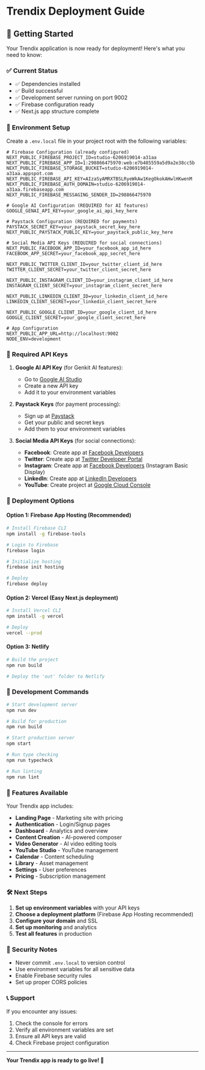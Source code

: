 # Trendix Deployment Guide

## 🚀 Getting Started

Your Trendix application is now ready for deployment! Here's what you need to know:

### ✅ Current Status
- ✅ Dependencies installed
- ✅ Build successful
- ✅ Development server running on port 9002
- ✅ Firebase configuration ready
- ✅ Next.js app structure complete

### 🔧 Environment Setup

Create a `.env.local` file in your project root with the following variables:

```env
# Firebase Configuration (already configured)
NEXT_PUBLIC_FIREBASE_PROJECT_ID=studio-6206919014-a31aa
NEXT_PUBLIC_FIREBASE_APP_ID=1:298866475970:web:e7b485559a5d9a2e38cc5b
NEXT_PUBLIC_FIREBASE_STORAGE_BUCKET=studio-6206919014-a31aa.appspot.com
NEXT_PUBLIC_FIREBASE_API_KEY=AIzaSyAMRXTBSLRyeWkAw1KegOkokAHwlHKwenM
NEXT_PUBLIC_FIREBASE_AUTH_DOMAIN=studio-6206919014-a31aa.firebaseapp.com
NEXT_PUBLIC_FIREBASE_MESSAGING_SENDER_ID=298866475970

# Google AI Configuration (REQUIRED for AI features)
GOOGLE_GENAI_API_KEY=your_google_ai_api_key_here

# Paystack Configuration (REQUIRED for payments)
PAYSTACK_SECRET_KEY=your_paystack_secret_key_here
NEXT_PUBLIC_PAYSTACK_PUBLIC_KEY=your_paystack_public_key_here

# Social Media API Keys (REQUIRED for social connections)
NEXT_PUBLIC_FACEBOOK_APP_ID=your_facebook_app_id_here
FACEBOOK_APP_SECRET=your_facebook_app_secret_here

NEXT_PUBLIC_TWITTER_CLIENT_ID=your_twitter_client_id_here
TWITTER_CLIENT_SECRET=your_twitter_client_secret_here

NEXT_PUBLIC_INSTAGRAM_CLIENT_ID=your_instagram_client_id_here
INSTAGRAM_CLIENT_SECRET=your_instagram_client_secret_here

NEXT_PUBLIC_LINKEDIN_CLIENT_ID=your_linkedin_client_id_here
LINKEDIN_CLIENT_SECRET=your_linkedin_client_secret_here

NEXT_PUBLIC_GOOGLE_CLIENT_ID=your_google_client_id_here
GOOGLE_CLIENT_SECRET=your_google_client_secret_here

# App Configuration
NEXT_PUBLIC_APP_URL=http://localhost:9002
NODE_ENV=development
```

### 🎯 Required API Keys

1. **Google AI API Key** (for Genkit AI features):
   - Go to [Google AI Studio](https://aistudio.google.com/)
   - Create a new API key
   - Add it to your environment variables

2. **Paystack Keys** (for payment processing):
   - Sign up at [Paystack](https://paystack.com/)
   - Get your public and secret keys
   - Add them to your environment variables

3. **Social Media API Keys** (for social connections):
   - **Facebook**: Create app at [Facebook Developers](https://developers.facebook.com/)
   - **Twitter**: Create app at [Twitter Developer Portal](https://developer.twitter.com/)
   - **Instagram**: Create app at [Facebook Developers](https://developers.facebook.com/) (Instagram Basic Display)
   - **LinkedIn**: Create app at [LinkedIn Developers](https://www.linkedin.com/developers/)
   - **YouTube**: Create project at [Google Cloud Console](https://console.cloud.google.com/)

### 🚀 Deployment Options

#### Option 1: Firebase App Hosting (Recommended)
```bash
# Install Firebase CLI
npm install -g firebase-tools

# Login to Firebase
firebase login

# Initialize hosting
firebase init hosting

# Deploy
firebase deploy
```

#### Option 2: Vercel (Easy Next.js deployment)
```bash
# Install Vercel CLI
npm install -g vercel

# Deploy
vercel --prod
```

#### Option 3: Netlify
```bash
# Build the project
npm run build

# Deploy the 'out' folder to Netlify
```

### 🔄 Development Commands

```bash
# Start development server
npm run dev

# Build for production
npm run build

# Start production server
npm start

# Run type checking
npm run typecheck

# Run linting
npm run lint
```

### 📱 Features Available

Your Trendix app includes:

- **Landing Page** - Marketing site with pricing
- **Authentication** - Login/Signup pages
- **Dashboard** - Analytics and overview
- **Content Creation** - AI-powered composer
- **Video Generator** - AI video editing tools
- **YouTube Studio** - YouTube management
- **Calendar** - Content scheduling
- **Library** - Asset management
- **Settings** - User preferences
- **Pricing** - Subscription management

### 🛠️ Next Steps

1. **Set up environment variables** with your API keys
2. **Choose a deployment platform** (Firebase App Hosting recommended)
3. **Configure your domain** and SSL
4. **Set up monitoring** and analytics
5. **Test all features** in production

### 🔐 Security Notes

- Never commit `.env.local` to version control
- Use environment variables for all sensitive data
- Enable Firebase security rules
- Set up proper CORS policies

### 📞 Support

If you encounter any issues:
1. Check the console for errors
2. Verify all environment variables are set
3. Ensure all API keys are valid
4. Check Firebase project configuration

---

**Your Trendix app is ready to go live! 🎉**
